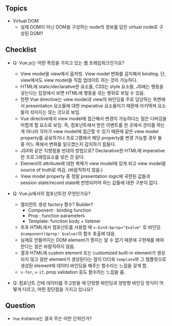 ## Topics

- Virtual DOM
  - 실제 DOM이 아닌 DOM을 구성하는 node의 정보를 담은 virtual node로 구성된 DOM?

## Checklist

- Q: Vue.js는 어떤 특징을 가지고 있는 웹 프레임워크인가요?

  - View model을 view에서 옵저빙. View model 변화를 감지해서 binding. 단, view에서도 view model을 직접 업데이트 하는 것이 가능하다.
  - HTML에 static/declarative한 요소들, CSS는 style 요소들, JS에는 행동을 넣는다는 입장에서 보면 HTML에 행동을 섞는 행위로 보일 수 있음.
  - 한편 Vue directive는 view model과 view의 바인딩을 주로 담당하는 측면에서 presentation 요소들에 대한 imperative 요소들이기 때문에 아키텍쳐 요소들이 섞이지는 않는 것으로 보임.
  - Vue directive에서 view model에 접근해서 변경이 가능하다는 점은 디버깅을 어렵게 할 요소로 보임. 즉, 컴포넌트에서 받은 이벤트를 한 곳에서 관리를 하는 게 아니라 각자가 view model에 접근할 수 있기 때문에 같은 view model property를 공유하거나 프로그램에서 해당 property를 변경 가능할 경우 둘 중 어느 쪽에서 변화를 일으켰는지 감지하기 힘들다.
  - JSX와 같은 지향점을 반대의 방법으로? Declarative한 HTML에 imperative한 프로그래밍요소를 넣은 것 같다.
  - Element의 attribute에 대한 복제가 view model에 있게 되고 view model을 source of truth로 여김. (바람직하지 않음.)
  - View model property 중 정말 presentation logic에 국한된 값들과 session state/record state에 반영되어야 하는 값들에 대한 구분이 없다.

- Q: Vue.js에서의 컴포넌트란 무엇인가요?

  - 엘리먼트 생성 factory 함수? Builder?
    - Component : binding function
    - Prop : function parameters
    - Template: function body + listener
  - 추후 HTML에서 컴포넌트를 사용할 때 `v-bind:$prop="$value"` 로 바인딩. `$component($prop: $value)`의 함수 호출에 대응.
  - 실제로 만들어지는 DOM element가 뭔지는 알 수 없기 때문에 구현체를 봐야한다는 점은 바람직하지 않음.
  - 결과 HTML에 custom element 또는 customized built-in element가 생성되지 않고 일반 element가 생성된다는 점이 더더욱 `template`와 그 템플릿으로 생성된 element에 데이터 바인딩을 해주는 함수라는 느낌을 갖게 함.
  - `v-for`, `v-if`, prop validation 등도 함수라는 느낌을 줌.

- Q: 컴포넌트 간에 데이터를 주고받을 때 단방향 바인딩과 양방향 바인딩 방식이 어떻게 다르고, 어떤 장단점을 가지고 있나요?

## Question
- `Vue` instance는 결국 무슨 어떤 단위인가?